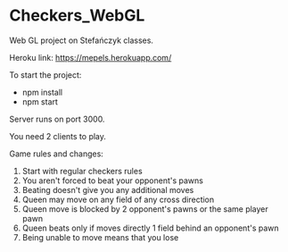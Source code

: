 # Checkers_WebGL

Web GL project on Stefańczyk classes.

Heroku link: https://mepels.herokuapp.com/

To start the project:
  - npm install
  - npm start
 
Server runs on port 3000. 

You need 2 clients to play. 

Game rules and changes:
  1. Start with regular checkers rules
  2. You aren't forced to beat your opponent's pawns
  3. Beating doesn't give you any additional moves
  4. Queen may move on any field of any cross direction
  5. Queen move is blocked by 2 opponent's pawns 
     or the same player pawn
  6. Queen beats only if moves directly 1 field 
     behind an opponent's pawn
  7. Being unable to move means that you lose
